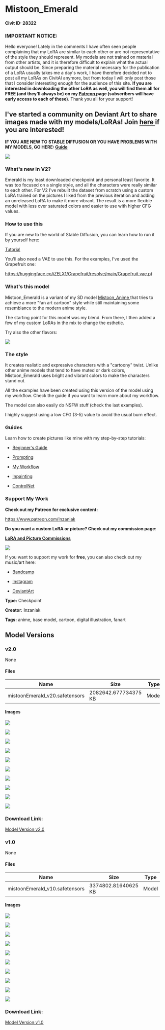 # Mistoon_Emerald

#### Civit ID: 28322

<h3><strong>IMPORTANT NOTICE: </strong></h3><p>Hello everyone! Lately in the comments I have often seen people complaining that my LoRA are similar to each other or are not representative of the style they should represent. My models are not trained on material from other artists, and it is therefore difficult to explain what the actual output should be. Since preparing the material necessary for the publication of a LoRA usually takes me a day's work, I have therefore decided not to post all my LoRAs on CivitAI anymore, but from today I will only post those that I consider interesting enough for the audience of this site. <strong>If you are interested in downloading the other LoRA as well, you will find them all for FREE (and they'll always be) on my </strong><a target="_blank" rel="ugc" href="https://www.patreon.com/Inzaniak"><strong>Patreon </strong></a><strong>page (subscribers will have early access to each of these)</strong>. Thank you all for your support!</p><h2><strong>I've started a community on Deviant Art to share images made with my models/LoRAs! Join </strong><a target="_blank" rel="ugc" href="https://www.deviantart.com/aimaginarium/"><strong>here </strong></a><strong>if you are interested!</strong></h2><p><strong>IF YOU ARE NEW TO STABLE DIFFUSION OR YOU HAVE PROBLEMS WITH MY MODELS, GO HERE: </strong><a target="_blank" rel="ugc" href="https://inzaniak.github.io/guide"><strong>Guide</strong></a></p><img src="https://imagecache.civitai.com/xG1nkqKTMzGDvpLrqFT7WA/0870fefd-65ff-4123-9a2d-afd062586500/width=525/0870fefd-65ff-4123-9a2d-afd062586500.jpeg" /><p></p><h3>What's new in V2?</h3><p>Emerald is my least downloaded checkpoint and personal least favorite. It was too focused on a single style, and all the characters were really similar to each other. For V2 I've rebuilt the dataset from scratch using a custom LoRA trained on the pictures I liked from the previous iteration and adding an unreleased LoRA to make it more vibrant. The result is a more flexible model with less over saturated colors and easier to use with higher CFG values.</p><p></p><h3>How to use this</h3><p>If you are new to the world of Stable Diffusion, you can learn how to run it by yourself here:</p><p><a target="_blank" rel="ugc" href="https://medium.com/p/bd7dbcd5ce4b">Tutorial</a></p><p>You'll also need a VAE to use this. For the examples, I've used the Grapefruit one:</p><p><a target="_blank" rel="ugc" href="https://huggingface.co/iZELX1/Grapefruit/resolve/main/Grapefruit.vae.pt">https://huggingface.co/iZELX1/Grapefruit/resolve/main/Grapefruit.vae.pt</a></p><p></p><h3>What's this model</h3><p>Mistoon_Emerald is a variant of my SD model <a target="_blank" rel="ugc" href="https://civitai.com/models/24149/mistoonanime">Mistoon_Anime </a>that tries to achieve a more "fan art cartoon" style while still maintaining some resemblance to the modern anime style.</p><p>The starting point for this model was my blend. From there, I then added a few of my custom LoRAs in the mix to change the esthetic.</p><p>Try also the other flavors:</p><img src="https://imagecache.civitai.com/xG1nkqKTMzGDvpLrqFT7WA/b1f13e1a-3e56-45a5-5a82-2c5624d81400/width=525/b1f13e1a-3e56-45a5-5a82-2c5624d81400.jpeg" /><p></p><h3>The style</h3><p>It creates realistic and expressive characters with a "cartoony" twist. Unlike other anime models that tend to have muted or dark colors, Mistoon_Emerald uses bright and vibrant colors to make the characters stand out.</p><p>All the examples have been created using this version of the model using my workflow. Check the guide if you want to learn more about my workflow.</p><p>The model can also easily do NSFW stuff (check the last examples).</p><p>I highly suggest using a low CFG (3-5) value to avoid the usual burn effect.</p><p></p><h3>Guides</h3><p>Learn how to create pictures like mine with my step-by-step tutorials:</p><ul><li><p><a target="_blank" rel="ugc" href="https://medium.com/p/bd7dbcd5ce4b">Beginner's Guide</a></p></li><li><p><a target="_blank" rel="ugc" href="https://medium.com/p/35eacb3dc5f4">Prompting</a></p></li><li><p><a target="_blank" rel="ugc" href="https://medium.com/@inzaniak/stable-diffusion-ultimate-guide-pt-3-high-resolution-a4f5d7b60f38">My Workflow</a></p></li><li><p><a target="_blank" rel="ugc" href="https://medium.com/p/772ea69472c9">Inpainting</a></p></li><li><p><a target="_blank" rel="ugc" href="https://medium.com/@inzaniak/stable-diffusion-ultimate-guide-pt-5-controlnet-6f45e9614119">ControlNet</a></p></li></ul><p></p><h3>Support My Work</h3><p><strong>Check out my Patreon for exclusive content:</strong></p><p><a target="_blank" rel="ugc" href="https://www.patreon.com/Inzaniak">https://www.patreon.com/Inzaniak</a></p><p></p><p><strong>Do you want a custom LoRA or picture? Check out my commission page:</strong></p><p><a target="_blank" rel="ugc" href="https://www.deviantart.com/inzaniak/shop/commissions"><strong>LoRA and Picture Commissions</strong></a></p><img src="https://imagecache.civitai.com/xG1nkqKTMzGDvpLrqFT7WA/1af9f29b-5b4f-4c53-2d9e-583fc5208800/width=525/1af9f29b-5b4f-4c53-2d9e-583fc5208800.jpeg" /><p>If you want to support my work for <strong>free</strong>, you can also check out my music/art here:</p><ul><li><p><a target="_blank" rel="ugc" href="https://inzaniak.bandcamp.com/">Bandcamp</a></p></li></ul><ul><li><p><a target="_blank" rel="ugc" href="https://www.instagram.com/inzaniak_aiart/">Instagram</a></p></li><li><p><a target="_blank" rel="ugc" href="https://www.deviantart.com/inzaniak">DeviantArt</a></p></li></ul>

**Type:** Checkpoint

**Creator:** Inzaniak

**Tags:** anime, base model, cartoon, digital illustration, fanart

## Model Versions

### v2.0

None

#### Files

| Name | Size | Type | Format | Download Url | AutoV1 | AutoV2 | SHA256 | CRC32 | BLAKE3 |
| --- | --- | --- | --- | --- | --- | --- | --- | --- | --- |
| mistoonEmerald_v20.safetensors | 2082642.677734375 KB | Model | SafeTensor | https://civitai.com/api/download/models/57368 | 1F31B9EB | E51D00B968 | E51D00B968CFC2D58103C070979AD5BC8D53E08D3464F3F85F2AEAB70F4B721B | 65E2B7AF | 0F823BF76C1F6AD1D9A95A387728B922D01402D153181235B5A5ED2CB793933A |

#### Images

<p><img src="https://image.civitai.com/xG1nkqKTMzGDvpLrqFT7WA/b3f16eb4-67be-4fed-1f48-a604836cca00/width=450/622826.jpeg" /></p>

<p><img src="https://image.civitai.com/xG1nkqKTMzGDvpLrqFT7WA/ff57b368-88d6-4f7d-2d62-82c0130e0d00/width=450/622823.jpeg" /></p>

<p><img src="https://image.civitai.com/xG1nkqKTMzGDvpLrqFT7WA/9a947285-5a5a-43dd-21ac-67764bead800/width=450/622822.jpeg" /></p>

<p><img src="https://image.civitai.com/xG1nkqKTMzGDvpLrqFT7WA/82f66816-12da-40e0-a132-f6c1b113e300/width=450/622836.jpeg" /></p>

<p><img src="https://image.civitai.com/xG1nkqKTMzGDvpLrqFT7WA/0df573b8-4808-4fd2-1c3b-eed2134d1600/width=450/622821.jpeg" /></p>

<p><img src="https://image.civitai.com/xG1nkqKTMzGDvpLrqFT7WA/9392ca66-0979-4c15-11cc-def9acd72a00/width=450/622832.jpeg" /></p>

<p><img src="https://image.civitai.com/xG1nkqKTMzGDvpLrqFT7WA/1b46cca8-e6b3-41bd-a14e-697fff39c300/width=450/622827.jpeg" /></p>

<p><img src="https://image.civitai.com/xG1nkqKTMzGDvpLrqFT7WA/a28f2ec0-c011-41a4-c61f-e98ccccaa900/width=450/622829.jpeg" /></p>

<p><img src="https://image.civitai.com/xG1nkqKTMzGDvpLrqFT7WA/7357a9df-6ea3-4501-3002-6224aeec0a00/width=450/622834.jpeg" /></p>

<p><img src="https://image.civitai.com/xG1nkqKTMzGDvpLrqFT7WA/4188d605-2ce3-4a63-7cfb-b65cb61ee300/width=450/622838.jpeg" /></p>

### Download Link:

[Model Version v2.0](https://civitai.com/api/download/models/57368)

### v1.0

None

#### Files

| Name | Size | Type | Format | Download Url | AutoV1 | AutoV2 | SHA256 | CRC32 | BLAKE3 |
| --- | --- | --- | --- | --- | --- | --- | --- | --- | --- |
| mistoonEmerald_v10.safetensors | 3374802.81640625 KB | Model | SafeTensor | https://civitai.com/api/download/models/33974 | A345BB23 | 8FD5AFB570 | 8FD5AFB5708A64BC4CF174A9B226174FE41C4A71E72C186B8D3580ADFEC50412 | 52F282A0 | 56BA543363FE50604FE7784603DAA70422B62BA801DB0825EF92498AAAAC3D7F |

#### Images

<p><img src="https://image.civitai.com/xG1nkqKTMzGDvpLrqFT7WA/56213c59-9f47-4fbe-5416-2638b2669900/width=450/387507.jpeg" /></p>

<p><img src="https://image.civitai.com/xG1nkqKTMzGDvpLrqFT7WA/9fdef1db-2ed9-48a5-c0e3-2f08e2202600/width=450/387478.jpeg" /></p>

<p><img src="https://image.civitai.com/xG1nkqKTMzGDvpLrqFT7WA/b52a4672-4dab-41a5-e337-43254a4df500/width=450/387477.jpeg" /></p>

<p><img src="https://image.civitai.com/xG1nkqKTMzGDvpLrqFT7WA/f989ff63-aafa-4ef7-4816-ca9b5b866100/width=450/387476.jpeg" /></p>

<p><img src="https://image.civitai.com/xG1nkqKTMzGDvpLrqFT7WA/c23f0b53-dd5a-4f8c-6769-31672afb3600/width=450/387475.jpeg" /></p>

<p><img src="https://image.civitai.com/xG1nkqKTMzGDvpLrqFT7WA/ec98e808-b307-458e-a4fa-093dc864ff00/width=450/387474.jpeg" /></p>

<p><img src="https://image.civitai.com/xG1nkqKTMzGDvpLrqFT7WA/38f8f4da-6434-4b96-bfb6-f95627fc6100/width=450/387473.jpeg" /></p>

<p><img src="https://image.civitai.com/xG1nkqKTMzGDvpLrqFT7WA/a8847567-ef50-4219-45d1-cc4f73840100/width=450/387472.jpeg" /></p>

<p><img src="https://image.civitai.com/xG1nkqKTMzGDvpLrqFT7WA/c60c35ee-4477-4659-81b8-2a1e1c94f300/width=450/387471.jpeg" /></p>

<p><img src="https://image.civitai.com/xG1nkqKTMzGDvpLrqFT7WA/d85ef83a-f6dd-4e4c-0ec1-8b0afb417b00/width=450/387470.jpeg" /></p>

### Download Link:

[Model Version v1.0](https://civitai.com/api/download/models/33974)

